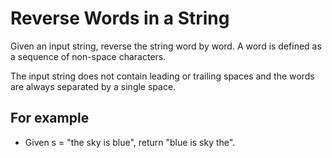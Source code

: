 # Reverse Words in a String

Given an input string, reverse the string word by word. A word is defined as a sequence of non-space characters.

The input string does not contain leading or trailing spaces and the words are always separated by a single space.

## For example
- Given s = "the sky is blue", return "blue is sky the".